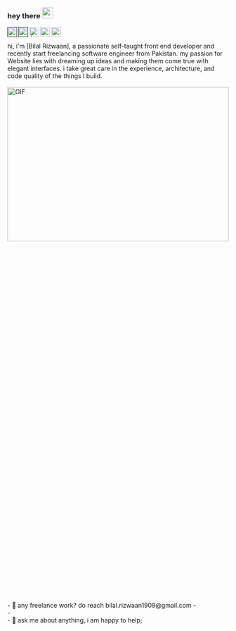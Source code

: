 ### hey there <img src="https://media.giphy.com/media/hvRJCLFzcasrR4ia7z/giphy.gif" width="25px">


<a href="">
  <img align="left" alt=" Instagram" width="22px" src="" />
</a>
<a href="">
  <img align="left" alt="s Discord" width="22px" src="" />
</a>
<a href="https://twitter.com/">
  <img align="left" alt=" | Twitter" width="22px" src="https://raw.githubusercontent.com/peterthehan/peterthehan/master/assets/twitter.svg" />
</a>
<a href="https://www.linkedin.com/in/bilalrizwaan1909">
  <img align="left" alt="Bilal LinkedIN" width="22px" src="https://raw.githubusercontent.com/peterthehan/peterthehan/master/assets/linkedin.svg" />
</a>
<a href="https://codepen.io/your-work/">
  <img align="left" alt="Bilal Codepen" width="22px" src="https://i.postimg.cc/TwkrN1Wv/images.png" />
</a>
<br/>
<br/>
hi, i'm [Bilal Rizwaan], a passionate self-taught front end developer and recently start freelancing  software engineer from Pakistan. my passion for Website  lies with dreaming up ideas and making them come true with elegant interfaces. i take great care in the experience, architecture, and code quality of the things I build.
<br/>
<br/>
<img align="right" alt="GIF" src="https://i.postimg.cc/kGCrWppc/21004063.jpg" width="100%" height="30%" />
<br/>
<br/>
- 💼 any freelance work? do reach bilal.rizwaan1909@gmail.com
- <br/>
- <br/>
- 💬 ask me about anything, i am happy to help;

